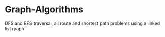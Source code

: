 # Graph-Algorithms
DFS and BFS traversal, all route and shortest path problems using a linked list graph
